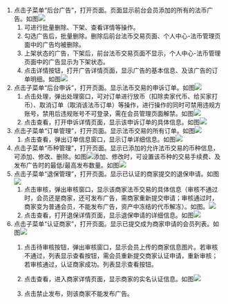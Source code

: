 1. 点击子菜单“后台广告”，打开页面。页面显示前台会员添加的所有的法币广告。如图![](/ZTuo/assets/importu.png)
   1. 可进行批量删除、下架、查看详情等操作。
   2. 勾选广告后，批量删除。删除后前台法币交易页面、个人中心-法币管理页面中的广告均被删除。
   3. 上架状态的广告，下架后，前台法币交易页面不显示，个人中心-法币管理页面中的广告显示为下架状态。
   4. 点击详情按钮，打开广告详情页面，显示广告的基本信息、及该广告的订单明细。如图![](/ZTuo/assets/importj.png)
2. 点击子菜单“后台申诉”，打开页面。显示法币交易的申诉订单。如图![](/ZTuo/assets/importm.png)
   1. 点击处理，弹出处理窗口，可对订单进行放币（扣除卖家代币、给买家打币）、取消订单（取消该法币订单）等操作，进行操作的同时可禁用违规方账号，禁用后违规账号不可登录，需在会员管理页面解禁。如图![](/ZTuo/assets/importk.png)
   2. 点击查看，打开申诉详情页面，显示该申诉订单的具体信息。如图![](/ZTuo/assets/importi.png)
3. 点击子菜单“订单管理”，打开页面。显示法币交易的所有订单。如图![](/ZTuo/assets/importo.png)
   1. 点击查看，弹出订单信息窗口，显示订单详细信息。如图![](/ZTuo/assets/importl.png)
4. 点击子菜单“币种管理”，打开页面。显示已添加的允许法币交易的币种信息，可添加、修改、删除。如图![](/ZTuo/assets/importp.png)添加、修改时，可设置该币种的交易手续费、及发布广告时的最低/最高发布数量。如图![](/ZTuo/assets/importzzz.png)
5. 点击子菜单“退保管理”，打开页面。显示已认证的商家提交的退保申请。如图![](/ZTuo/assets/importqq.png)
   1. 点击审核，弹出审核窗口，显示该商家法币交易的具体信息（审核不通过时，会员还是商家，还可发布广告，需商家重新提交申请；审核通过时，商家变为普通会员，不能发布广告，资产中冻结的代币解冻）。如图。![](/ZTuo/assets/importaa.png)
   2. 点击查看，打开退保详情页面，显示退保申请的详细信息。如图![](/ZTuo/assets/importzz.png)
6. 点击子菜单“认证商家”，打开页面。显示已提交成为商家申请的会员列表。如图![](/ZTuo/assets/importww.png)  
   1. 点击待审核按钮，弹出审核窗口，显示会员上传的商家信息图片。若审核不通过，列表显示查看按钮，需会员重新提交商家认证申请，重新审核；若审核通过，认证商家成功。列表显示查看按钮。

   1. 点击查看，进入商家详情页面，显示商家的实名认证信息。如图![](/ZTuo/assets/importss.png)

   2. 点击禁止发布，则该商家不能发布广告。



